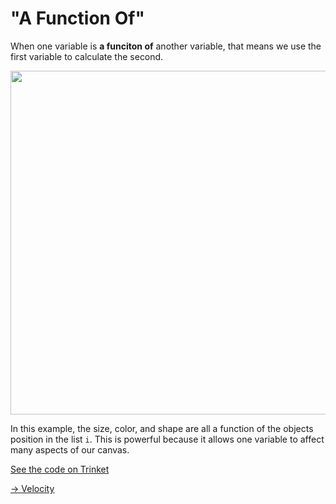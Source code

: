# "A Function Of"

When one variable is **a funciton of** another variable, that means we use the first variable to calculate the second. 

<img src = "image.png" width = "550px" />

In this example, the size, color, and shape are all a function of the objects position in the list `i`. This is powerful because it allows one variable to affect many aspects of our canvas. 

[See the code on Trinket](https://trinket.io/glowscript/6edcbd186f)

[-> Velocity](/math-functions/05_velocity.md)
